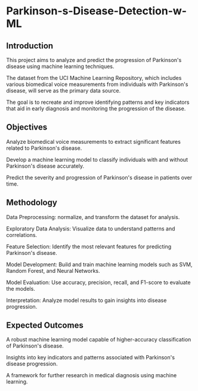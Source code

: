# Parkinson-s-Disease-Detection-w-ML

## Introduction
This project aims to analyze and predict the progression of Parkinson's disease using machine learning techniques. 

The dataset from the UCI Machine Learning Repository, which includes various biomedical voice measurements from individuals with Parkinson's disease, will serve as the primary data source. 

The goal is to recreate and improve identifying patterns and key indicators that aid in early diagnosis and monitoring the progression of the disease.

## Objectives
Analyze biomedical voice measurements to extract significant features related to Parkinson's disease.

Develop a machine learning model to classify individuals with and without Parkinson's disease accurately.

Predict the severity and progression of Parkinson's disease in patients over time.

## Methodology
Data Preprocessing: normalize, and transform the dataset for analysis.

Exploratory Data Analysis: Visualize data to understand patterns and correlations.

Feature Selection: Identify the most relevant features for predicting Parkinson's disease.

Model Development: Build and train machine learning models such as SVM, Random Forest, and Neural Networks.

Model Evaluation: Use accuracy, precision, recall, and F1-score to evaluate the models.

Interpretation: Analyze model results to gain insights into disease progression.

## Expected Outcomes
A robust machine learning model capable of higher-accuracy classification of Parkinson's disease.

Insights into key indicators and patterns associated with Parkinson's disease progression.

A framework for further research in medical diagnosis using machine learning.


